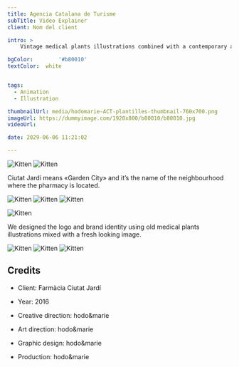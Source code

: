 ```yaml
---
title: Agencia Catalana de Turisme
subTitle: Video Explainer
client: Nom del client

intro: > 
	Vintage medical plants illustrations combined with a contemporary aesthetics for the identity of a new pharmacy with a special focus on natural products.

bgColor: 		'#b80010'
textColor: 	white


tags:
  - Animation
  - Illustration

thumbnailUrl: media/hodomarie-ACT-plantilles-thumbnail-760x700.png
imageUrl: https://dummyimage.com/1920x800/b80010/b80010.jpg
videoUrl: 

date: 2029-06-06 11:21:02

---
```


<div class="gallery">

![Kitten](https://dummyimage.com/800x500/b80010/b80010.jpg "x2")
![Kitten](https://dummyimage.com/800x500/b80010/b80010.jpg "x2")
</div>

Ciutat Jardí means «Garden City» and it’s the name of the neighbourhood where the pharmacy is located.
<br>

<div class="gallery">

![Kitten](https://dummyimage.com/600/b80010/b80010.jpg "x3")
![Kitten](https://dummyimage.com/600/b80010/b80010.jpg "x3")
![Kitten](https://dummyimage.com/600/b80010/b80010.jpg "x3")
</div>

<div class="gallery">

![Kitten](https://dummyimage.com/1200x400/b80010/b80010.jpg "x1")
</div>

We designed the logo and brand identity using old medical plants illustrations mixed with a fresh looking image.
<br>

<div class="gallery">

![Kitten](https://dummyimage.com/600/b80010/b80010.jpg "x3")
![Kitten](https://dummyimage.com/600/b80010/b80010.jpg "x3")
![Kitten](https://dummyimage.com/600/b80010/b80010.jpg "x3")
</div>


## Credits

* Client: Farmàcia Ciutat Jardí
* Year: 2016


* Creative direction: hodo&marie
* Art direction: hodo&marie
* Graphic design: hodo&marie
* Production: hodo&marie